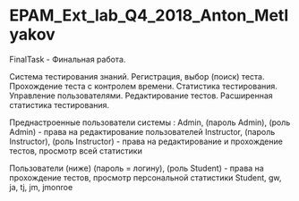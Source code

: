 # EPAM_Ext_lab_Q4_2018_Anton_Metlyakov
FinalTask - Финальная работа.

Система тестирования знаний. Регистрация, выбор (поиск) теста. Прохождение теста с контролем времени.
Статистика тестирования. Управление пользователями. Редактирование тестов. 
Расширенная статистика тестирования.

Преднастроенные пользователи системы :
Admin, (пароль Admin), (роль Admin) - права на редактирование пользователей 
Instructor, (пароль Instructor), (роль Instructor) - права на редактирование и прохождение тестов, просмотр всей статистики

Пользователи (ниже) (пароль = логину), (роль Student) - права на прохождение тестов, просмотр персональной статистики
Student,
gw,
ja,
tj,
jm,
jmonroe
